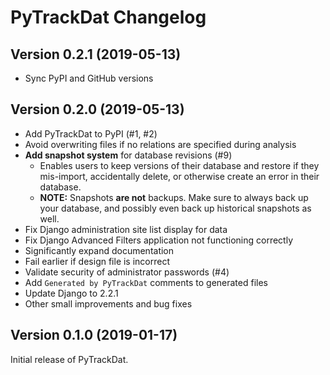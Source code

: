# PyTrackDat Changelog

## Version 0.2.1 (2019-05-13)

 * Sync PyPI and GitHub versions

## Version 0.2.0 (2019-05-13)

 * Add PyTrackDat to PyPI (#1, #2)
 * Avoid overwriting files if no relations are specified during analysis
 * **Add snapshot system** for database revisions (#9)
   * Enables users to keep versions of their database and restore if they
     mis-import, accidentally delete, or otherwise create an error in their
     database.
   * **NOTE:** Snapshots **are not** backups. Make sure to always back up your
     database, and possibly even back up historical snapshots as well.
 * Fix Django administration site list display for data
 * Fix Django Advanced Filters application not functioning correctly
 * Significantly expand documentation
 * Fail earlier if design file is incorrect
 * Validate security of administrator passwords (#4)
 * Add `Generated by PyTrackDat` comments to generated files
 * Update Django to 2.2.1
 * Other small improvements and bug fixes

## Version 0.1.0 (2019-01-17)

Initial release of PyTrackDat.
